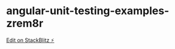 # angular-unit-testing-examples-zrem8r

[Edit on StackBlitz ⚡️](https://stackblitz.com/edit/angular-unit-testing-examples-zrem8r)
